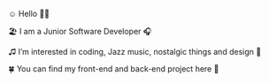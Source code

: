 ☺️ Hello 👋🏻

🏖 I am a Junior Software Developer 🎧

♫ I’m interested in coding, Jazz music, nostalgic things and design 🎨

🍀 You can find my front-end and back-end project here 🌟
